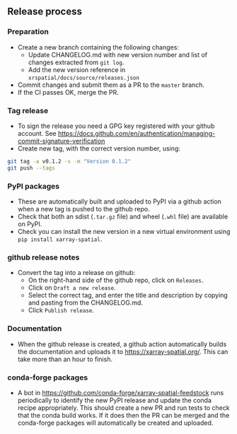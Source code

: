 ## Release process

### Preparation
- Create a new branch containing the following changes:
  - Update CHANGELOG.md with new version number and list of changes extracted from `git log`.
  - Add the new version reference in `xrspatial/docs/source/releases.json`
- Commit changes and submit them as a PR to the `master` branch.
- If the CI passes OK, merge the PR.

### Tag release
- To sign the release you need a GPG key registered with your github account. See https://docs.github.com/en/authentication/managing-commit-signature-verification
- Create new tag, with the correct version number, using:
```bash
git tag -a v0.1.2 -s -m "Version 0.1.2"
git push --tags
```

### PyPI packages
- These are automatically built and uploaded to PyPI via a github action when a new tag is pushed to the github repo.
- Check that both an sdist (`.tar.gz` file) and wheel (`.whl` file) are available on PyPI.
- Check you can install the new version in a new virtual environment using `pip install xarray-spatial`.

### github release notes
- Convert the tag into a release on github:
  - On the right-hand side of the github repo, click on `Releases`.
  - Click on `Draft a new release`.
  - Select the correct tag, and enter the title and description by copying and pasting from the CHANGELOG.md.
  - Click `Publish release`.

### Documentation
- When the github release is created, a github action automatically builds the documentation and uploads it to https://xarray-spatial.org/.  This can take more than an hour to finish.

### conda-forge packages
- A bot in https://github.com/conda-forge/xarray-spatial-feedstock runs periodically to identify the new PyPI release and update the conda recipe appropriately. This should create a new PR and run tests to check that the conda build works. If it does then the PR can be merged and the conda-forge packages will automatically be created and uploaded.
